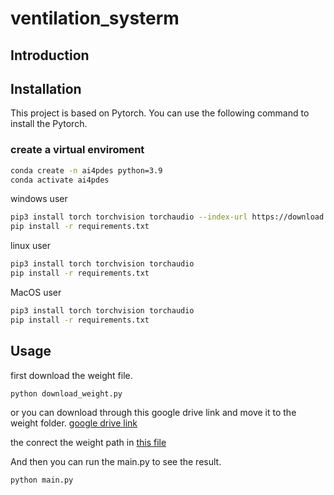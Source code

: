 # ventilation_systerm

## Introduction


## Installation
This project is based on Pytorch.
You can use the following command to install the Pytorch.

### create a virtual enviroment
```bash
conda create -n ai4pdes python=3.9
conda activate ai4pdes
```

windows user
```bash
pip3 install torch torchvision torchaudio --index-url https://download.pytorch.org/whl/cu117
pip install -r requirements.txt
```

linux user
```bash
pip3 install torch torchvision torchaudio
pip install -r requirements.txt
```

MacOS user
```bash
pip3 install torch torchvision torchaudio
pip install -r requirements.txt
```

## Usage
first download the weight file.
```bash
python download_weight.py
```
or you can download through this google drive link and move it to the weight folder.
[google drive link](https://drive.google.com/file/d/1eW55eq7pHaBEba99B7svK_tAL9yRy36q/view?usp=sharing)

the conrect the weight path in [this file](main.py)

And then you can run the main.py to see the result.
```bash
python main.py
```
